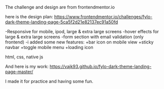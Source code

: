 The challenge and design are from frontendmentor.io

here is the design plan: https://www.frontendmentor.io/challenges/fylo-dark-theme-landing-page-5ca5f2d21e82137ec91a50fd

-Responsive for mobile, ipod, large & extra large screens 
-hover effects for large & extra large screens
-form section with email validation (only frontend)
-i added some new features: 
  +bar icon on mobile view
  +sticky navbar
  +toggle mobile menu
  +loading icon

html, css, native js

And here is my work:
https://vajk93.github.io/fylo-dark-theme-landing-page-master/

I made it for practice and having some fun.
